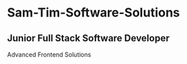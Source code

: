 # Sam-Tim-Software-Solutions

## Junior Full Stack Software Developer

Advanced
Frontend
Solutions

